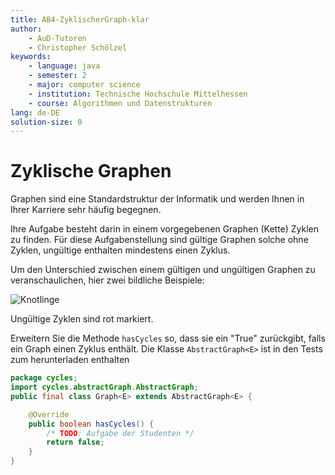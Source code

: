```yaml
---
title: AB4-ZyklischerGraph-klar
author:
    - AuD-Tutoren
    - Christopher Schölzel
keywords:
    - language: java
    - semester: 2
    - major: computer science
    - institution: Technische Hochschule Mittelhessen
    - course: Algorithmen und Datenstrukturen
lang: de-DE
solution-size: 0
---
```


# Zyklische Graphen

Graphen sind eine Standardstruktur der Informatik und werden Ihnen in Ihrer Karriere sehr häufig begegnen.

Ihre Aufgabe besteht darin in einem vorgegebenen Graphen (Kette) Zyklen zu finden. Für diese Aufgabenstellung sind gültige Graphen solche ohne Zyklen, ungültige enthalten mindestens einen Zyklus.

Um den Unterschied zwischen einem gültigen und ungültigen Graphen zu veranschaulichen, hier zwei bildliche Beispiele:

![Knotlinge](https://homepages.thm.de/~cslz90/kurse/ad17/static/Knotlinge.png)

Ungültige Zyklen sind rot markiert.

Erweitern Sie die Methode `hasCycles` so, dass sie ein "True" zurückgibt, falls ein Graph einen Zyklus enthält. Die Klasse `AbstractGraph<E>` ist in den Tests zum herunterladen enthalten

```java
package cycles;
import cycles.abstractGraph.AbstractGraph;
public final class Graph<E> extends AbstractGraph<E> {

	@Override
	public boolean hasCycles() {
		/* TODO: Aufgabe der Studenten */
		return false;
	}
}
```
